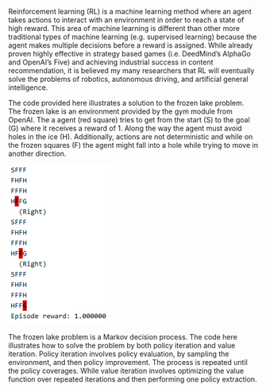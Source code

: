 Reinforcement learning (RL) is a machine learning method where an agent takes actions to interact with an environment in order to reach a state of high reward. This area of machine learning is different than other more traditional types of machine learning (e.g. supervised learning) because the agent makes multiple decisions before a reward is assigned. While already proven highly effective in strategy based games (i.e. DeedMind’s AlphaGo and OpenAI’s Five) and achieving industrial success in content recommendation, it is believed my many researchers that RL will eventually solve the problems of robotics, autonomous driving, and artificial general intelligence.

The code provided here illustrates a solution to the frozen lake problem. The frozen lake is an environment provided by the gym module from OpenAI. The a agent (red square) tries to get from the start (S) to the goal (G) where it receives a reward of 1. Along the way the agent must avoid holes in the ice (H). Additionally, actions are not deterministic and while on the frozen squares (F) the agent might fall into a hole while trying to move in another direction.

![Image description]( https://github.com/sterlingrpi/reinforcement_learning/blob/master/frozen_lake_illustration.png)

The frozen lake problem is a Markov decision process. The code here illustrates how to solve the problem by both policy iteration and value iteration. Policy iteration involves policy evaluation, by sampling the environment, and then policy improvement. The process is repeated until the policy coverages. While value iteration involves optimizing the value function over repeated iterations and then performing one policy extraction.
